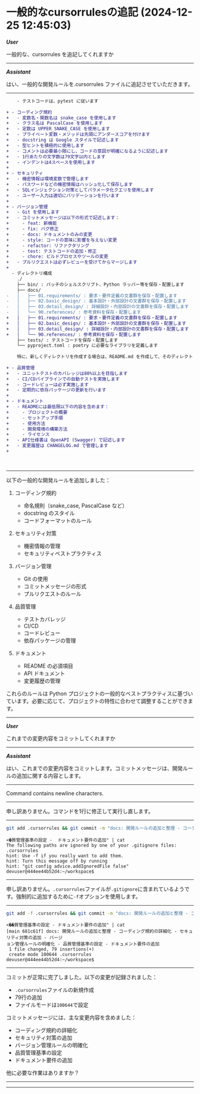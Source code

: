 <!-- Generated by SpecStory -->

# 一般的なcursorrulesの追記 (2024-12-25 12:45:03)

_**User**_

一般的な、cursorrules を追記してくれますか

---

_**Assistant**_

はい、一般的な開発ルールを.cursorrules ファイルに追記させていただきます。

---

```diff
    - テストコードは、pytest に従います
  
+ - コーディング規約
+   - 変数名・関数名は snake_case を使用します
+   - クラス名は PascalCase を使用します
+   - 定数は UPPER_SNAKE_CASE を使用します
+   - プライベート変数・メソッドは先頭にアンダースコアを付けます
+   - docstring は Google スタイルで記述します
+   - 型ヒントを積極的に使用します
+   - コメントは必要最小限にし、コードの意図が明確になるように記述します
+   - 1行あたりの文字数は79文字以内とします
+   - インデントは4スペースを使用します
+ 
+ - セキュリティ
+   - 機密情報は環境変数で管理します
+   - パスワードなどの機密情報はハッシュ化して保存します
+   - SQLインジェクション対策としてパラメータ化クエリを使用します
+   - ユーザー入力は適切にバリデーションを行います
+ 
+ - バージョン管理
+   - Git を使用します
+   - コミットメッセージは以下の形式で記述します：
+     - feat: 新機能
+     - fix: バグ修正
+     - docs: ドキュメントのみの変更
+     - style: コードの意味に影響を与えない変更
+     - refactor: リファクタリング
+     - test: テストコードの追加・修正
+     - chore: ビルドプロセスやツールの変更
+   - プルリクエストは必ずレビューを受けてからマージします
+ 
  - ディレクトリ構成
    ./
    ├── bin/ : バッチのシェルスクリプト、Python ラッパー等を保存・配置します
    ├── docs/
-   │   ├── 01.requirements/ : 要求・要件定義の文書群を保存・配置します
-   │   ├── 02.basic_design/ : 基本設計・外部設計の文書群を保存・配置します
-   │   ├── 03.detail_design/ : 詳細設計・内部設計の文書群を保存・配置します
-   │   └── 90.references/ : 参考資料を保存・配置します
+   │   ├── 01.requirements/ : 要求・要件定義の文書群を保存・配置します
+   │   ├── 02.basic_design/ : 基本設計・外部設計の文書群を保存・配置します
+   │   ├── 03.detail_design/ : 詳細設計・内部設計の文書群を保存・配置します
+   │   └── 90.references/ : 参考資料を保存・配置します
    ├── tests/ : テストコードを保存・配置します
    └── pyproject.toml : poetry に必要なライブラリを定義します
  
    特に、新しくディレクトリを作成する場合は、README.md を作成して、そのディレクトリの説明を書きます
  
+ - 品質管理
+   - ユニットテストのカバレッジは80%以上を目指します
+   - CI/CDパイプラインでの自動テストを実施します
+   - コードレビューは必ず実施します
+   - 定期的に依存パッケージの更新を行います
+ 
+ - ドキュメント
+   - READMEには最低限以下の内容を含めます：
+     - プロジェクトの概要
+     - セットアップ手順
+     - 使用方法
+     - 開発環境の構築方法
+     - ライセンス
+   - API仕様書は OpenAPI (Swagger) で記述します
+   - 変更履歴は CHANGELOG.md で管理します
+ 
  
  
```

---



以下の一般的な開発ルールを追加しました：

1. コーディング規約
   - 命名規則（snake_case, PascalCase など）
   - docstring のスタイル
   - コードフォーマットのルール

2. セキュリティ対策
   - 機密情報の管理
   - セキュリティベストプラクティス

3. バージョン管理
   - Git の使用
   - コミットメッセージの形式
   - プルリクエストのルール

4. 品質管理
   - テストカバレッジ
   - CI/CD
   - コードレビュー
   - 依存パッケージの管理

5. ドキュメント
   - README の必須項目
   - API ドキュメント
   - 変更履歴の管理

これらのルールは Python プロジェクトの一般的なベストプラクティスに基づいています。必要に応じて、プロジェクトの特性に合わせて調整することができます。

---

_**User**_

これまでの変更内容をコミットしてくれますか

---

_**Assistant**_

はい、これまでの変更内容をコミットします。コミットメッセージは、開発ルールの追加に関する内容とします。

---

Command contains newline characters.

---



申し訳ありません。コマンドを1行に修正して実行し直します。

---

```bash
git add .cursorrules && git commit -m "docs: 開発ルールの追加と整理 - コーディング規約の詳細化 - セキュリティ対策の追加 - バージョン管理ルールの明確化 - 品質管理基準の設定 - ドキュメント要件の追加" | cat
```

```
<�質管理基準の設定 -  ドキュメント要件の追加" | cat
The following paths are ignored by one of your .gitignore files:
.cursorrules
hint: Use -f if you really want to add them.
hint: Turn this message off by running
hint: "git config advice.addIgnoredFile false"
devuser@444ee44b52d4:~/workspace$
```

---



申し訳ありません。`.cursorrules`ファイルが`.gitignore`に含まれているようです。強制的に追加するために`-f`オプションを使用します。

---

```bash
git add -f .cursorrules && git commit -m "docs: 開発ルールの追加と整理 - コーディング規約の詳細化 - セキュリティ対策の追加 - バージョン管理ルールの明確化 - 品質管理基準の設定 - ドキュメント要件の追加" | cat
```

```
<��質管理基準の設定 - ドキュメント要件の追加" | cat
[main 681c61f] docs: 開発ルールの追加と整理 - コーディング規約の詳細化 - セキュリティ対策の追加 - バージ
ョン管理ルールの明確化 - 品質管理基準の設定 - ドキュメント要件の追加
 1 file changed, 79 insertions(+)
 create mode 100644 .cursorrules
devuser@444ee44b52d4:~/workspace$
```

---



コミットが正常に完了しました。以下の変更が記録されました：

- `.cursorrules`ファイルの新規作成
- 79行の追加
- ファイルモードは`100644`で設定

コミットメッセージには、主な変更内容を含めました：
- コーディング規約の詳細化
- セキュリティ対策の追加
- バージョン管理ルールの明確化
- 品質管理基準の設定
- ドキュメント要件の追加

他に必要な作業はありますか？

---



---

